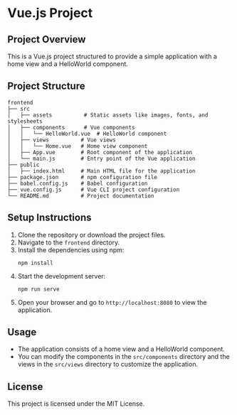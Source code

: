 # Vue.js Project

## Project Overview
This is a Vue.js project structured to provide a simple application with a home view and a HelloWorld component.

## Project Structure
```
frontend
├── src
│   ├── assets          # Static assets like images, fonts, and stylesheets
│   ├── components      # Vue components
│   │   └── HelloWorld.vue  # HelloWorld component
│   ├── views          # Vue views
│   │   └── Home.vue   # Home view component
│   ├── App.vue        # Root component of the application
│   └── main.js        # Entry point of the Vue application
├── public
│   ├── index.html     # Main HTML file for the application
├── package.json       # npm configuration file
├── babel.config.js    # Babel configuration
├── vue.config.js      # Vue CLI project configuration
└── README.md          # Project documentation
```

## Setup Instructions
1. Clone the repository or download the project files.
2. Navigate to the `frontend` directory.
3. Install the dependencies using npm:
   ```
   npm install
   ```
4. Start the development server:
   ```
   npm run serve
   ```
5. Open your browser and go to `http://localhost:8080` to view the application.

## Usage
- The application consists of a home view and a HelloWorld component.
- You can modify the components in the `src/components` directory and the views in the `src/views` directory to customize the application.

## License
This project is licensed under the MIT License.